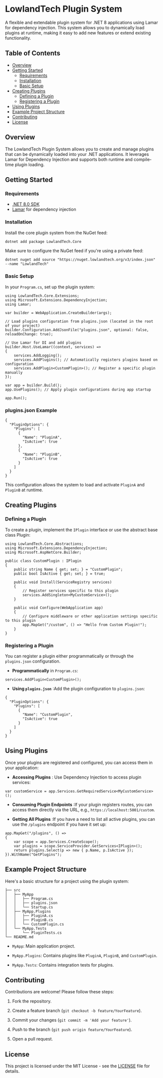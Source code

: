 # LowlandTech Plugin System

A flexible and extendable plugin system for .NET 8 applications using Lamar for dependency injection. This system allows you to dynamically load plugins at runtime, making it easy to add new features or extend existing functionality.

## Table of Contents

- [Overview](#overview)
- [Getting Started](#getting-started)
  - [Requirements](#requirements)
  - [Installation](#installation)
  - [Basic Setup](#basic-setup)
- [Creating Plugins](#creating-plugins)
  - [Defining a Plugin](#defining-a-plugin)
  - [Registering a Plugin](#registering-a-plugin)
- [Using Plugins](#using-plugins)
- [Example Project Structure](#example-project-structure)
- [Contributing](#contributing)
- [License](#license)

## Overview

The LowlandTech Plugin System allows you to create and manage plugins that can be dynamically loaded into your .NET applications. It leverages Lamar for Dependency Injection and supports both runtime and compile-time plugin loading.

## Getting Started

### Requirements

- [.NET 8.0 SDK](https://dotnet.microsoft.com/download/dotnet/8.0)
- [Lamar](https://jasperfx.github.io/lamar/) for dependency injection

### Installation

Install the core plugin system from the NuGet feed:

```bash
dotnet add package LowlandTech.Core
```

Make sure to configure the NuGet feed if you're using a private feed:


```Code kopiëren
dotnet nuget add source "https://nuget.lowlandtech.org/v3/index.json" --name "LowlandTech"
```

### Basic Setup 
In your `Program.cs`, set up the plugin system:

```Code kopiëren
using LowlandTech.Core.Extensions;
using Microsoft.Extensions.DependencyInjection;
using Lamar;

var builder = WebApplication.CreateBuilder(args);

// Load plugins configuration from plugins.json (located in the root of your project)
builder.Configuration.AddJsonFile("plugins.json", optional: false, reloadOnChange: true);

// Use Lamar for DI and add plugins
builder.Host.UseLamar((context, services) =>
{
    services.AddLogging();
    services.AddPlugins(); // Automatically registers plugins based on configuration
    services.AddPlugin<CustomPlugin>(); // Register a specific plugin manually
});

var app = builder.Build();
app.UsePlugins(); // Apply plugin configurations during app startup

app.Run();
```

### plugins.json Example 


```Code kopiëren
{
  "PluginOptions": {
    "Plugins": [
      {
        "Name": "PluginA",
        "IsActive": true
      },
      {
        "Name": "PluginB",
        "IsActive": true
      }
    ]
  }
}
```
This configuration allows the system to load and activate `PluginA` and `PluginB` at runtime.
## Creating Plugins 

### Defining a Plugin 
To create a plugin, implement the `IPlugin` interface or use the abstract base class Plugin:

```Code kopiëren
using LowlandTech.Core.Abstractions;
using Microsoft.Extensions.DependencyInjection;
using Microsoft.AspNetCore.Builder;

public class CustomPlugin : IPlugin
{
    public string Name { get; set; } = "CustomPlugin";
    public bool IsActive { get; set; } = true;

    public void Install(ServiceRegistry services)
    {
        // Register services specific to this plugin
        services.AddSingleton<MyCustomService>();
    }

    public void Configure(WebApplication app)
    {
        // Configure middleware or other application settings specific to this plugin
        app.MapGet("/custom", () => "Hello from Custom Plugin!");
    }
}
```

### Registering a Plugin 
You can register a plugin either programmatically or through the `plugins.json` configuration. 
- **Programmatically**  in `Program.cs`:

```Code kopiëren
services.AddPlugin<CustomPlugin>();
```
 
- **Using `plugins.json`** :Add the plugin configuration to `plugins.json`:

```Code kopiëren
{
  "PluginOptions": {
    "Plugins": [
      {
        "Name": "CustomPlugin",
        "IsActive": true
      }
    ]
  }
}
```

## Using Plugins 

Once your plugins are registered and configured, you can access them in your application:
 
- **Accessing Plugins** :
Use Dependency Injection to access plugin services:


```Code kopiëren
var customService = app.Services.GetRequiredService<MyCustomService>();
```
 
- **Consuming Plugin Endpoints** :If your plugin registers routes, you can access them directly via the URL, e.g., `https://localhost:5001/custom`.
 
- **Getting All Plugins** :If you have a need to list all active plugins, you can use the `/plugins` endpoint if you have it set up:

```Code kopiëren
app.MapGet("/plugins", () =>
{
    var scope = app.Services.CreateScope();
    var plugins = scope.ServiceProvider.GetServices<IPlugin>();
    return plugins.Select(p => new { p.Name, p.IsActive });
}).WithName("GetPlugins");
```

## Example Project Structure 

Here's a basic structure for a project using the plugin system:


```Code kopiëren
├── src
│   ├── MyApp
│   │   ├── Program.cs
│   │   ├── plugins.json
│   │   └── Startup.cs
│   ├── MyApp.Plugins
│   │   ├── PluginA.cs
│   │   ├── PluginB.cs
│   │   └── CustomPlugin.cs
│   └── MyApp.Tests
│       └── PluginTests.cs
└── README.md
```
 
- `MyApp`: Main application project.
 
- `MyApp.Plugins`: Contains plugins like `PluginA`, `PluginB`, and `CustomPlugin`.
 
- `MyApp.Tests`: Contains integration tests for plugins.

## Contributing 

Contributions are welcome! Please follow these steps:

1. Fork the repository.
 
2. Create a feature branch (`git checkout -b feature/YourFeature`).
 
3. Commit your changes (`git commit -m 'Add your feature'`).
 
4. Push to the branch (`git push origin feature/YourFeature`).

5. Open a pull request.

## License 
This project is licensed under the MIT License - see the [LICENSE]()  file for details.